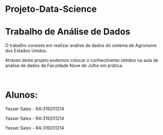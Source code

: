 # Projeto-Data-Science
<!DOCTYPE html>
<html lang="pt-br">

<head>
  <title>PoupeJá - Home</title>
  <meta charset="utf-8">



</head>

<body>
<h1>Trabalho de Análise de Dados</h1> 
<p> O trabalho consiste em realizar análise de dados do sistema de Agronome dos Estados Unidos.  </p>
<p>Atráves deste projeto podemos colocar o conhecimento obtidos na aula de análise de dados da Faculdade Nove de Julho em prática.</p>
</br>

<H1>Alunos:</H1>
<p> Yasser Sales - RA:319201214</p>
<p> Yasser Sales - RA:319201214</p>
<p> Yasser Sales - RA:319201214</p>
</body>



</html> 

  
